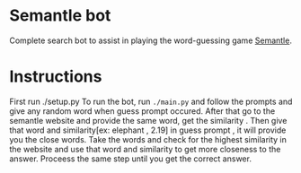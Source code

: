# Semantle bot

Complete search bot to assist in playing the word-guessing game [Semantle](https://semantle.com/).

# Instructions
First run ./setup.py
To run the bot, run `./main.py` and follow the prompts and give any random word when guess prompt occured. After that go to the semantle website and provide the same word, get the similarity . Then give that word and similarity[ex: elephant , 2.19] in guess prompt , it will provide you the close words. Take the words and check for the highest similarity in the website and use that word and similarity to get more closeness to the answer. Proceess the same step until you get the correct answer.
